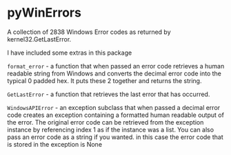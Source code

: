 pyWinErrors
===========


A collection of 2838 Windows Error codes as returned by kernel32.GetLastError.

I have included some extras in this package

`format_error` - a function that when passed an error code retrieves a
human readable string from Windows and converts the decimal error code
into the typical 0 padded hex. It puts these 2 together and returns the
string.

`GetLastError` - a function that retrieves the last error that has occurred.

`WindowsAPIError` - an exception subclass that when passed a decimal
error code creates an exception containing a formatted human readable
output of the error. The original error code can be retrieved from the
exception instance by referencing index 1 as if the instance was a list.
You can also pass an error code as a string if you wanted. in this case
the error code that is stored in the exception is None
